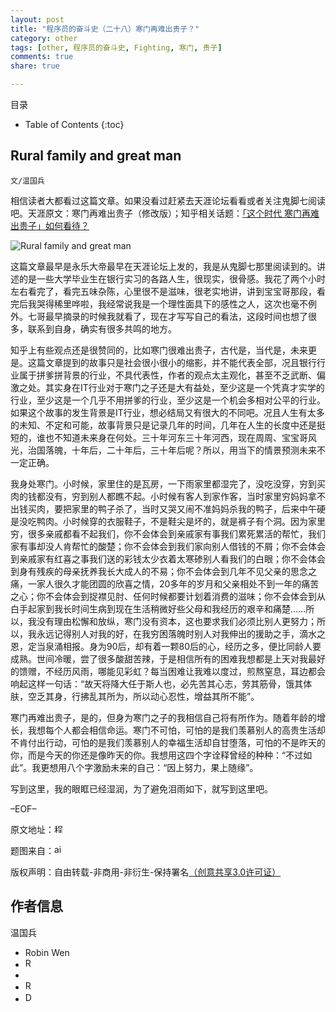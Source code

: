 ```yaml
---
layout: post
title: "程序员的奋斗史（二十八）寒门再难出贵子？"
category: other
tags: [other, 程序员的奋斗史, Fighting, 寒门, 贵子]
comments: true
share: true

---
```



目录

* Table of Contents
{:toc}

## Rural family and great man ##

`文/温国兵`

相信读者大都看过这篇文章。如果没看过赶紧去天涯论坛看看或者关注鬼脚七阅读吧。天涯原文：寒门再难出贵子（修改版）；知乎相关话题：<a href="http://www.zhihu.com/question/21358190" target="_blank">「这个时代 寒门再难出贵子」如何看待？</a>

![Rural family and great man](http://i.imgur.com/pZl5Bv1.jpg)

这篇文章最早是永乐大帝最早在天涯论坛上发的，我是从鬼脚七那里阅读到的。讲述的是一些大学毕业生在银行实习的各路人生，很现实，很骨感。我花了两个小时左右看完了，看完五味杂陈，心里很不是滋味，很老实地讲，讲到宝宝哥那段，看完后我哭得稀里哗啦，我经常说我是一个理性面具下的感性之人，这次也毫不例外。七哥最早摘录的时候我就看了，现在才写写自己的看法，这段时间也想了很多，联系到自身，确实有很多共鸣的地方。

知乎上有些观点还是很赞同的，比如寒门很难出贵子，古代是，当代是，未来更是。这篇文章提到的故事只是社会很小很小的缩影，并不能代表全部，况且银行行业属于拼爹拼背景的行业，不具代表性，作者的观点太主观化，甚至不乏武断、偏激之处。其实身在IT行业对于寒门之子还是大有益处，至少这是一个凭真才实学的行业，至少这是一个几乎不用拼爹的行业，至少这是一个机会多相对公平的行业。如果这个故事的发生背景是IT行业，想必结局又有很大的不同吧。况且人生有太多的未知、不定和可能，故事背景只是记录几年的时间，几年在人生的长度中还是挺短的，谁也不知道未来身在何处。三十年河东三十年河西，现在周周、宝宝哥风光，治国落魄，十年后，二十年后，三十年后呢？所以，用当下的情景预测未来不一定正确。

我身处寒门。小时候，家里住的是瓦房，一下雨家里都湿完了，没吃没穿，穷到买肉的钱都没有，穷到别人都瞧不起。小时候有客人到家作客，当时家里穷妈妈拿不出钱买肉，要把家里的鸭子杀了，当时又哭又闹不准妈妈杀我的鸭子，后来中午硬是没吃鸭肉。小时候穿的衣服鞋子，不是鞋尖是坏的，就是裤子有个洞。因为家里穷，很多亲戚都看不起我们，你不会体会到亲戚家有事我们累死累活的帮忙，我们家有事却没人肯帮忙的酸楚；你不会体会到我们家向别人借钱的不屑；你不会体会到亲戚家有红喜之事我们送的彩钱太少衣着太寒碜别人看我们的白眼；你不会体会到身有残疾的母亲抚养我长大成人的不易；你不会体会到几年不见父亲的思念之痛，一家人很久才能团圆的欣喜之情，20多年的岁月和父亲相处不到一年的痛苦之心；你不会体会到捉襟见肘、任何时候都要计划着消费的滋味；你不会体会到从白手起家到我长时间生病到现在生活稍微好些父母和我经历的艰辛和痛楚……所以，我没有理由松懈和放纵，寒门没有资本，这也要求我们必须比别人更努力；所以，我永远记得别人对我的好，在我穷困落魄时别人对我伸出的援助之手，滴水之恩，定当泉涌相报。身为90后，却有着一颗80后的心，经历之多，便比同龄人要成熟。世间冷暖，尝了很多酸甜苦辣，于是相信所有的困难我想都是上天对我最好的馈赠，不经历风雨，哪能见彩虹？每当困难让我难以度过，煎熬窒息，耳边都会响起这样一句话：“故天将降大任于斯人也，必先苦其心志，劳其筋骨，饿其体肤，空乏其身，行拂乱其所为，所以动心忍性，增益其所不能”。

寒门再难出贵子，是的，但身为寒门之子的我相信自己将有所作为。随着年龄的增长，我想每个人都会相信命运。寒门不可怕，可怕的是我们羡慕别人的高贵生活却不肯付出行动，可怕的是我们羡慕别人的幸福生活却自甘堕落，可怕的不是昨天的你，而是今天的你还是像昨天的你。我想用这四个字诠释曾经的种种：“不过如此”。我更想用八个字激励未来的自己：“因上努力，果上随缘”。

写到这里，我的眼眶已经湿润，为了避免泪雨如下，就写到这里吧。

–EOF–

原文地址：<a href="http://blog.csdn.net/justdb/article/details/10257641" target="_blank"><img src="http://i.imgur.com/BROigUO.jpg" title="程序员的奋斗史（二十八）寒门再难出贵子？" height="16px" width="16px" border="0" alt="程序员的奋斗史（二十八）寒门再难出贵子？" /></a>

题图来自：<a href="http://airsama.blogspot.jp/2014/03/blog-post_3.html" target="_blank"><img src="http://i.imgur.com/B1pMTMN.png" title="airsama" height="16px" width="16px" border="0" alt="airsama" /></a>

版权声明：自由转载-非商用-非衍生-保持署名<a href="http://creativecommons.org/licenses/by-nc-nd/3.0/deed.zh" target="_blank">（创意共享3.0许可证）</a>

## 作者信息 ##

温国兵

* Robin Wen
* <a href="mailto:dbarobinwen@gmail.com"><img src="http://i.imgur.com/7yOaC7C.png" title="Robin's Gmail" border="0" height="16px" width="16px" alt="Robin's Gmail" /></a>
* <a href="https://github.com/dbarobin" target="_blank"><i class="fa fa-github"></i></a>
* <a href="https://dbarobin.github.io/" target="_blank"><img src="http://i.imgur.com/dEfMkyt.jpg" title="Robin's Blog" border="0" alt="Robin's Blog" height="16px" width="16px" /></a>
* <a href="http://blog.csdn.net/justdb" target="_blank"><img src="http://i.imgur.com/BROigUO.jpg" title="DBA@Robin's CSDN" height="16px" width="16px" border="0" alt="DBA@Robin's CSDN" /></a>